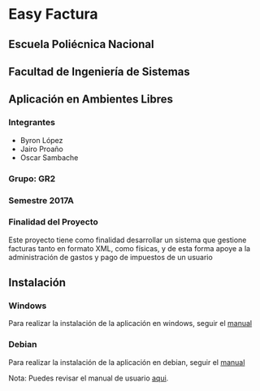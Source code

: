 # Easy Factura
## Escuela Poliécnica Nacional
## Facultad de Ingeniería de Sistemas
## Aplicación en Ambientes Libres
### Integrantes
* Byron López
* Jairo Proaño
* Oscar Sambache

### Grupo: GR2

### Semestre 2017A

### Finalidad del Proyecto
Este proyecto tiene como finalidad desarrollar un sistema que gestione facturas tanto en formato XML, como físicas, y de esta forma apoye a la administración de gastos y pago de impuestos de un usuario

## Instalación
### Windows
Para realizar la instalación de la aplicación en windows, seguir el [manual](https://github.com/Jairo95/ProyectoLibres/raw/instalacion/Manual_EasyFacturasProSetup.pdf)

### Debian
Para realizar la instalación de la aplicación en debian, seguir el [manual](https://github.com/Jairo95/ProyectoLibres/raw/instalacion/Manual_Linux_EasyFacturas.pdf)

Nota: Puedes revisar el manual de usuario [aqui](https://github.com/Jairo95/ProyectoLibres/raw/instalacion/MANUAL_DE_USUARIO_EASYFACTURA_PRO.pdf).


